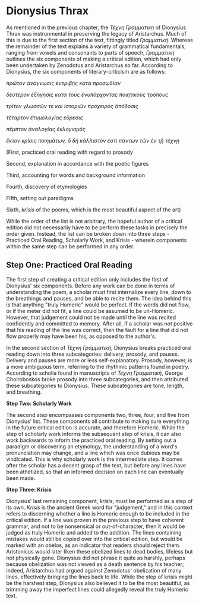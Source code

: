 # Dionysius Thrax

As mentioned in the previous chapter, the _Τέχνη Γραμματική_ of Dionysius Thrax was instrunmental in preserving the legacy of Aristarchus. Much of this is due to the first section of the text, fittingly titled _Γραμματική_. Whereas the remainder of the text explains a variety of grammatical fundamentals, ranging from vowels and consonants to parts of speech, _Γραμματική_ outlines the six components of making a critical edition, which had only been undertaken by Zenodotus and Aristarchus so far. According to Dionysius, the six components of literary-criticism are as follows:

_πρῶτον ἀνάγνωσις ἐντριβὴς κατὰ προσῳδίαν_

_δεύτερον ἐξήγησις κατὰ τοὺς ἐνυπάρχοντας ποιητικοὺς τρόπους_

_τρίτον γλωσσῶν τε καὶ ἱστοριῶν πρόχειρος ἀπόδοσις_

_τέταρτον ἐτυμολογίας εὕρεσις_

_πέμπτον ἀναλογίας ἐκλογισμός_

_ἕκτον κρίσις ποιημάτων, ὃ δὴ κάλλιστόν ἐστι πάντων τῶν ἐν τῇ τέχνῃ_

(First, practiced oral reading with regard to prosody

Second, explanation in accordance with the poetic figures

Third, accounting for words and background information

Fourth, discovery of etymologies

Fifth, setting out paradigms

Sixth, _krisis_ of the poems, which is the most beautiful aspect of the art)

While the order of the list is not arbitrary, the hopeful author of a critical edition did not necessarily have to be perform these tasks in precisely the order given. Instead, the list can be broken down into three steps - Practiced Oral Reading, Scholarly Work, and Krisis - wherein components within the same step can be performed in any order.

## Step One: Practiced Oral Reading

The first step of creating a critical edition only includes the first of Dionysius' six components. Before any work can be done in terms of understanding the poem, a scholar must first internalize every line, down to the breathings and pauses, and be able to recite them. The idea behind this is that anything "truly Homeric" would be perfect. If the words did not flow, or if the meter did not fit, a line could be assumed to be uh-Homeric. However, that judgement could not be made until the line was recited confidently and committed to memory. After all, if a scholar was not positive that his reading of the line was correct, then the fault for a line that did not flow properly may have been his, as opposed to the author's.

In the second section of _Τέχνη Γραμματική_, Dionysius breaks practiced oral reading down into three subcategories: delivery, prosody, and pauses. Delivery and pauses are more or less self-explanatory. Prosody, however, is a more ambiguous term, referring to the rhythmic patterns found in poetry. According to scholia found in manuscripts of _Τέχνη Γραμματική_, George Choiroboskos broke prosody into three subcategories, and then attributed these subcategories to Dionysius. These subcategories are tone, length, and breathing.

**Step Two: Scholarly Work**

The second step encompasses components two, three, four, and five from Dionysius' list. These components all contribute to making sure everything in the future critical edition is accurate, and therefore Homeric. While the step of scholarly work informs the subsequent step of krisis, it can also work backwards to inform the practiced oral reading. By setting out a paradigm or discovering an etymology, the understanding of a word's pronunciation may change, and a line which was once dubious may be vindicated. This is why scholarly work is the intermediate step. It comes after the scholar has a decent grasp of the text, but before any lines have been athetized, so that an informed decision on each line can eventually been made.

**Step Three: Krisis**

Dionysius' last remaining component, _krisis_, must be performed as a step of its own. _Krisis_ is the ancient Greek word for "judgement," and in this context refers to discerning whether a line is Homeric enough to be included in the critical edition. If a line was proven in the previous step to have coherent grammar, and not to be nonsensical or out-of-character, then it would be judged as truly Homeric and added to the addition. The lines containing mistakes would still be copied over into the critical edition, but would be marked with an obelos, as an indicator that readers should reject them. Aristonicus would later liken these obelized lines to dead bodies, lifeless but not physically gone. Dionysius did not phrase it quite as harshly, perhaps because obelization was not viewed as a death sentence by his teacher; indeed, Aristarchus had argued against Zenodotus' obelization of many lines, effectively bringing the lines back to life. While the step of krisis might be the harshest step, Dionysius also believed it to be the most beautiful, as trimming away the imperfect lines could allegedly reveal the truly Homeric text.
